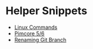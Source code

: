 # Helper Snippets

* [Linux Commands](linuxcommandsheet.txt)
* [Pimcore 5/6](pimcore5cheetsheet.php)
* [Renaming Git Branch](Renaming_Git_Branch.md)
